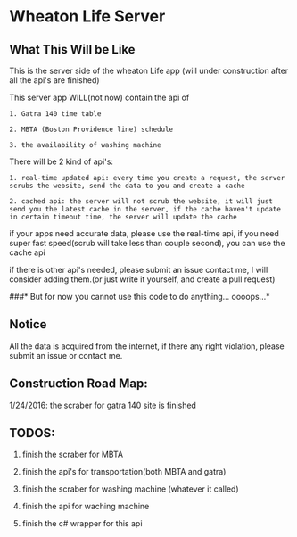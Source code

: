 # Wheaton Life Server

## What This Will be Like
This is the server side of the wheaton Life app (will under construction after all the api's are finished)

This server app WILL(not now) contain the api of
 
    1. Gatra 140 time table
    
    2. MBTA (Boston Providence line) schedule
    
    3. the availability of washing machine
    
   
There will be 2 kind of api's:

    1. real-time updated api: every time you create a request, the server scrubs the website, send the data to you and create a cache
    
    2. cached api: the server will not scrub the website, it will just send you the latest cache in the server, if the cache haven't update in certain timeout time, the server will update the cache

if your apps need accurate data, please use the real-time api, if you need super fast speed(scrub will take less than couple second), you can use the cache api
    
if there is other api's needed, please submit an issue contact me, I will consider adding them.(or just write it yourself, and create a pull request)

###* But for now you cannot use this code to do anything... oooops...*

## Notice

All the data is acquired from the internet, if there any right violation, please submit an issue or contact me.

## Construction Road Map:
1/24/2016: the scraber for gatra 140 site is finished

## TODOS:

1. finish the scraber for MBTA

2. finish the api's for transportation(both MBTA and gatra)

3. finish the scraber for washing machine (whatever it called)

4. finish the api for waching machine

5. finish the c# wrapper for this api
